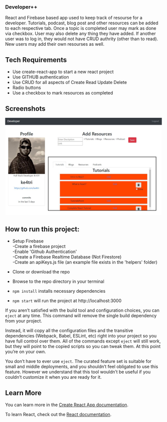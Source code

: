 ### Developer++
React and Firebase based app used to keep track of resourse for a developer. Tutorials, podcast, blog post and other resources can be added to each respective tab.  Once a topic is completed user may mark as done via checkbox. User may also delete any thing they have added.  If another user was to log in, they would not have CRUD authrity (other than to read).  New users may add their own resourses as well. 

## Tech Requirements
* Use create-react-app to start a new react project
* Use GITHUB authentication
* Use CRUD for all aspects of Create Read Update Delete
* Radio buttons
* Use a checkbox to mark resources as completed

## Screenshots
![Main Screenshot](https://github.com/ke4tri/developer-portal/blob/master/screenshot.JPG?raw=true)

## How to run this project:

* Setup Firebase  
  -Create a firebase project  
  -Enable 'Github Authentication'  
  -Create a Firebase Realtime Database (Not Firestore)  
  -Create an apiKeys.js file (an example file exists in the 'helpers' folder)  

* Clone or download the repo

* Browse to the repo directory in your terminal

* ```npm install``` installs necessary dependencies

* ```npm start``` will run the project at http://localhost:3000

If you aren’t satisfied with the build tool and configuration choices, you can `eject` at any time. This command will remove the single build dependency from your project.

Instead, it will copy all the configuration files and the transitive dependencies (Webpack, Babel, ESLint, etc) right into your project so you have full control over them. All of the commands except `eject` will still work, but they will point to the copied scripts so you can tweak them. At this point you’re on your own.

You don’t have to ever use `eject`. The curated feature set is suitable for small and middle deployments, and you shouldn’t feel obligated to use this feature. However we understand that this tool wouldn’t be useful if you couldn’t customize it when you are ready for it.

## Learn More

You can learn more in the [Create React App documentation](https://facebook.github.io/create-react-app/docs/getting-started).

To learn React, check out the [React documentation](https://reactjs.org/).
